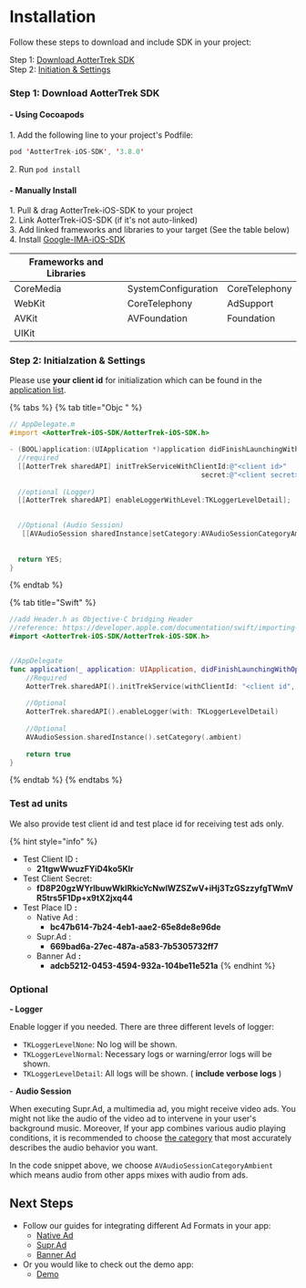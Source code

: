 # Installation

Follow these steps to download and include SDK in your project:

Step 1: [Download AotterTrek SDK](installation.md#step-1-download-aottertrek-sdk)\
Step 2: [Initiation & Settings](installation.md#step-2-initialzation-and-settings)

### Step 1: Download AotterTrek SDK

#### - Using Cocoapods

1\.  Add the following line to your project's Podfile:

```swift
pod 'AotterTrek-iOS-SDK', '3.8.0'
```

2\.  Run `pod install`&#x20;

#### - Manually Install

1\. Pull & drag AotterTrek-iOS-SDK to your project\
2\. Link AotterTrek-iOS-SDK (if it's not auto-linked)\
3\. Add linked frameworks and libraries to your target (See the table below)\
4\. Install [Google-IMA-iOS-SDK](https://developers.google.com/interactive-media-ads/docs/sdks/ios/)

| Frameworks and Libraries |                     |               |
| ------------------------ | ------------------- | ------------- |
| CoreMedia                | SystemConfiguration | CoreTelephony |
| WebKit                   | CoreTelephony       | AdSupport     |
| AVKit                    | AVFoundation        | Foundation    |
| UIKit                    |                     |               |

### Step 2: Initialzation & Settings

Please use **your client id** for initialization which can be found in the [application list](https://trek.aotter.net/publisher/list/app).&#x20;

{% tabs %}
{% tab title="Objc " %}
```objectivec
// AppDelegate.m
#import <AotterTrek-iOS-SDK/AotterTrek-iOS-SDK.h>

- (BOOL)application:(UIApplication *)application didFinishLaunchingWithOptions:(NSDictionary *)launchOptions {
  //required
  [[AotterTrek sharedAPI] initTrekServiceWithClientId:@"<client id>"
                                               secret:@"<client secret>"];
  
  //optional (Logger)
  [[AotterTrek sharedAPI] enableLoggerWithLevel:TKLoggerLevelDetail];

  
  //Optional (Audio Session)
   [[AVAudioSession sharedInstance]setCategory:AVAudioSessionCategoryAmbient error:nil];
  
  
  return YES;
}
```
{% endtab %}

{% tab title="Swift" %}
```swift
//add Header.h as Objective-C bridging Header
//reference: https://developer.apple.com/documentation/swift/importing-objective-c-into-swift
#import <AotterTrek-iOS-SDK/AotterTrek-iOS-SDK.h>


//AppDelegate
func application(_ application: UIApplication, didFinishLaunchingWithOptions launchOptions: [UIApplication.LaunchOptionsKey: Any]?) -> Bool {
    //Required
    AotterTrek.sharedAPI().initTrekService(withClientId: "<client id", secret: "<client secret>")
    
    //Optional
    AotterTrek.sharedAPI().enableLogger(with: TKLoggerLevelDetail)
    
    //Optional
    AVAudioSession.sharedInstance().setCategory(.ambient)
    
    return true
}
```
{% endtab %}
{% endtabs %}

### Test ad units

We also provide test client id and test place id for receiving test ads only.

{% hint style="info" %}
* Test Client ID **:**&#x20;
  * **21tgwWwuzFYiD4ko5Klr**
* Test Client Secret:
  * **fD8P20gzWYrlbuwWklRkicYcNwlWZSZwV+iHj3TzGSzzyfgTWmVR5trs5F1Dp+x9tX2jxq44**
* Test Place ID **:**&#x20;
  * Native Ad :&#x20;
    * **bc47b614-7b24-4eb1-aae2-65e8de8e96de**
  * Supr.Ad :&#x20;
    * **669bad6a-27ec-487a-a583-7b5305732ff7**
  * Banner Ad **:**&#x20;
    * **adcb5212-0453-4594-932a-104be11e521a**
{% endhint %}

### Optional

**- Logger**

Enable logger if you needed. There are three different levels of logger:

* `TKLoggerLevelNone`: No log will be shown.
* `TKLoggerLevelNormal`: Necessary logs or warning/error logs will be shown.
* `TKLoggerLevelDetail`: All logs will be shown. ( **include verbose logs** )

\- **Audio Session**

When executing Supr.Ad, a multimedia ad, you might receive video ads. You might not like the audio of the video ad to intervene in your user's background music. Moreover, If your app combines various audio playing conditions, it is recommended to choose [the category](https://developer.apple.com/documentation/avfaudio/avaudiosessioncategory) that most accurately describes the audio behavior you want.&#x20;

In the code snippet above, we choose `AVAudioSessionCategoryAmbient` which means audio from other apps mixes with audio from ads.

## Next Steps

* Follow our guides for integrating different Ad Formats in your app:
  * [Native Ad](../ad-formats/banner-ad.md)
  * [Supr.Ad](../ad-formats/supr.ad.md)
  * [Banner Ad](../ad-formats/banner-ad.md)
* Or you would like to check out the demo app:
  * [Demo](demo-working.md)
